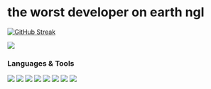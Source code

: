the worst developer on earth ngl
====================


[![GitHub Streak](https://github-readme-streak-stats.herokuapp.com?user=n-xsi&hide_border=true&currStreakLabel=FF79C6&background=DDDDDD00&border=000000&stroke=DDDDDD1A&ring=6272A4&fire=8BE9FD&currStreakNum=50FA7B&sideNums=FF79C6&sideLabels=FF79C6&dates=6272A4)](https://git.io/streak-stats)

<img src="https://github-readme-stats.vercel.app/api/top-langs/?username={n-xsi}&theme=blue-green" />


### Languages & Tools

[<img src="https://img.shields.io/badge/HTML-239120?style=for-the-badge&logo=html5&logoColor=white" />](https://www.w3.org/html) 
[<img src="https://img.shields.io/badge/JavaScript-323330?style=for-the-badge&logo=javascript&logoColor=F7DF1E" />](https://developer.mozilla.org/en-US/docs/Web/JavaScript) 
[<img src="https://img.shields.io/badge/Node.js-43853D?style=for-the-badge&logo=node.js&logoColor=white" />](https://nodejs.org) 
[<img src="https://img.shields.io/badge/MySQL-00000F?style=for-the-badge&logo=mysql&logoColor=white" />](https://www.mysql.com) 
[<img src="https://img.shields.io/badge/SQLite-07405E?style=for-the-badge&logo=sqlite&logoColor=white" />](https://www.sqlite.org/) 
[<img src="https://img.shields.io/badge/PostgreSQL-316192?style=for-the-badge&logo=postgresql&logoColor=white" />](https://www.postgresql.org) 
[<img src="https://img.shields.io/badge/Python-14354C?style=for-the-badge&logo=python&logoColor=white" />](https://www.python.org)
[<img src="https://img.shields.io/badge/Java-ED8B00?style=for-the-badge&logo=java&logoColor=white" />](https://www.java.com/en/) 
